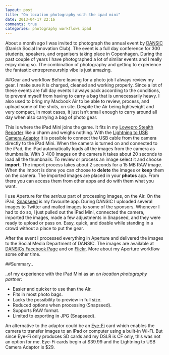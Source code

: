 ```yaml
---
layout: post
title: "On location photography with the ipad mini"
date: 2013-04-17 22:16
comments: true
categories: photography workflows ipad
--- 
```

About a month ago I was invited to photograph the annual event by [DANSIC][ref1] (Danish Social Innovation Club). The event is a full day conference for 300 students, speakers, and organisers taking place in Copenhagen. 
During the past couple of years I have photographed a lot of similar events and I really enjoy doing so. The combination of photography and getting to experience the fantastic entrepreneurship vibe is just amazing. 
<!-- more -->

##Gear and workflow
Before leaving for a photo job I always review my gear. I make sure it is charged, cleaned and working properly. Since a lot of these events are full day events I always pack according to the conditions, to prevent myself from having to carry a bag that is unnecessarily heavy. I also used to bring my Macbook Air to be able to review, process, and upload some of the shots, on site. Despite the Air being lightweight and very compact, in most cases, it just isn’t small enough to carry around all day when also carrying a bag of photo gear.

This is where the iPad Mini joins the game. It fits in my [Lowepro Stealth Reporter][ref2] like a charm and weighs nothing. With the [Lightning to USB Camera Adaptor][ref3] it is possible to connect the USB cable from the camera directly to the iPad Mini. When the camera is turned on and connected to the iPad, the iPad automatically loads all the images from the camera as thumbnails. With 3-400 images on the camera it takes about 20 seconds to load all the thumbnails. To review or process an image select it and choose **import**. The import process takes about 2 seconds for a 15 MB RAW image.  When the import is done you can choose to **delete** the images or **keep** them on the camera. The imported images are placed in your **photos** app. From there you can access them from other apps and do with them what you want. 

I use Aperture for the *serious* part of processing images, on the Air. On the iPad, [Snapseed][ref4] is my favourite app. During DANSIC I uploaded several images to Twitter and mailed images to some of the sponsors. Whenever I had to do so, I just pulled out the iPad Mini, connected the camera, imported the images, made a few adjustments in Snapseed, and they were ready to upload or pass on. Easy, quick, and doable while standing in a crowd without a place to put the gear. 

After the event I processed everything in Aperture and delivered the images to the Social Media Department of DANSIC. The images are available at [DANSICs Facebook Page][ref5] and on [Flickr][ref6]. More about my Aperture workflow some other time.

##Summary..

..of my experience with the iPad Mini as an *on location photography partner*: 

* Easier and quicker to use than the Air.
* Fits in most photo bags.
* Lacks the possibility to preview in full size.
* Reduced options when processing (Snapseed).
* Supports RAW format.
* Limited to exporting in JPG (Snapseed).

An alternative to the adaptor could be an [Eye-Fi][ref7] card which enables the camera to transfer images to an iPad or computer using a built-in Wi-Fi. But since Eye-Fi only produces SD cards and my DSLR is CF only, this was not an option for me. Eye-Fi cards begin at $39.99 and the Lightning to USB Camera Adaptor is $29. 




[ref1]: http://dansic.org 
[ref2]: http://store.lowepro.com/stealth-reporter-d300-aw
[ref3]: http://store.apple.com/us/product/MD821ZM/A/lightning-to-usb-camera-adapter?fnode=3a
[ref4]: http://www.snapseed.com/
[ref5]: http://www.facebook.com/danishsocialinnovationclub
[ref6]: http://www.flickr.com/photos/almegaard/sets/72157633265257133/
[ref7]: http://www.eye.fi/